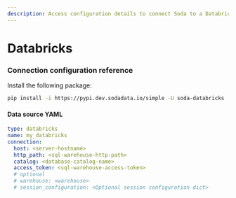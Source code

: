 ```yaml
---
description: Access configuration details to connect Soda to a Databricks data source.
---
```


# Databricks

### Connection configuration reference

Install the following package:

```bash
pip install -i https://pypi.dev.sodadata.io/simple -U soda-databricks
```

#### Data source YAML

```yaml
type: databricks
name: my_databricks
connection:
  host: <server-hostname>
  http_path: <sql-warehouse-http-path>
  catalog: <database-catalog-name>
  access_token: <sql-warehouse-access-token>
  # optional
  # warehouse: <warehouse>
  # session_configuration: <Optional session configuration dict>
```
